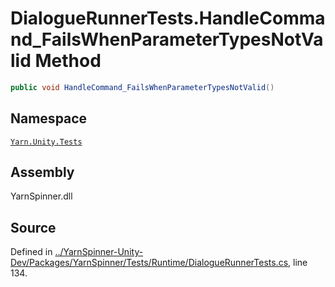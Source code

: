 <!-- This file was generated by a tool. Do not edit this file by hand. -->

# DialogueRunnerTests.HandleCommand_FailsWhenParameterTypesNotValid Method


```csharp
public void HandleCommand_FailsWhenParameterTypesNotValid()
```



## Namespace
[`Yarn.Unity.Tests`](/api/csharp/yarn.unity.tests/README.md)

## Assembly
YarnSpinner.dll

## Source
Defined in [../YarnSpinner-Unity-Dev/Packages/YarnSpinner/Tests/Runtime/DialogueRunnerTests.cs](https://github.com/YarnSpinnerTool/YarnSpinner-Unity//blob/develop/Tests/Runtime/DialogueRunnerTests.cs#L134), line 134.
